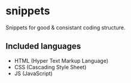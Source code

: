 # snippets

Snippets for good & consistant coding structure.

## Included languages
* HTML (Hyper Text Markup Language)
* CSS (Cascading Style Sheet)
* JS (JavaScript)